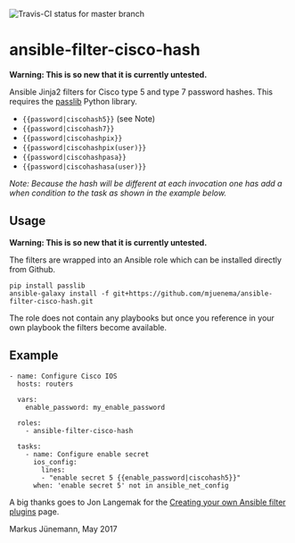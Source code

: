 ![Travis-CI status for master branch](https://travis-ci.org/mjuenema/ansible-filter-cisco-hash.svg?branch=master)

# ansible-filter-cisco-hash

**Warning: This is so new that it is currently untested.**

Ansible Jinja2 filters for Cisco type 5 and type 7 password hashes.
This requires the [passlib](https://pypi.python.org/pypi/passlib) Python library.

* `{{password|ciscohash5}}` (see Note)
* `{{password|ciscohash7}}`
* `{{password|ciscohashpix}}`
* `{{password|ciscohashpix(user)}}`
* `{{password|ciscohashpasa}}`
* `{{password|ciscohashasa(user)}}`

*Note: Because the hash will be different at each invocation one has
add a *when* condition to the task as shown in the example below.*

## Usage

**Warning: This is so new that it is currently untested.**

The filters are wrapped into an Ansible role which can be installed directly
from Github.

```
pip install passlib
ansible-galaxy install -f git+https://github.com/mjuenema/ansible-filter-cisco-hash.git
```

The role does not contain any playbooks but once you reference in your own
playbook the filters become available.

## Example

```
- name: Configure Cisco IOS
  hosts: routers

  vars:
    enable_password: my_enable_password

  roles:
    - ansible-filter-cisco-hash

  tasks:
    - name: Configure enable secret
      ios_config:
        lines: 
        - "enable secret 5 {{enable_password|ciscohash5}}" 
      when: 'enable secret 5' not in ansible_net_config
```

A big thanks goes to Jon Langemak for the [Creating your own Ansible filter
plugins](http://www.dasblinkenlichten.com/creating-ansible-filter-plugins/)
page.

Markus J&uuml;nemann, May 2017

